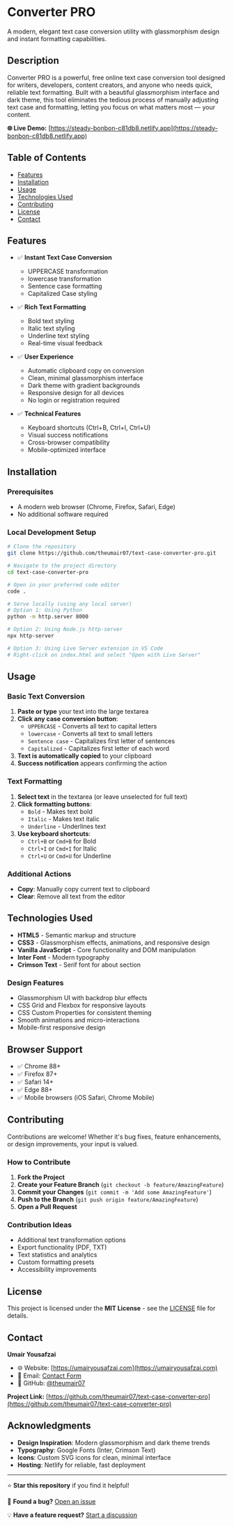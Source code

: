 # Converter PRO

A modern, elegant text case conversion utility with glassmorphism design and instant formatting capabilities.

## Description

Converter PRO is a powerful, free online text case conversion tool designed for writers, developers, content creators, and anyone who needs quick, reliable text formatting. Built with a beautiful glassmorphism interface and dark theme, this tool eliminates the tedious process of manually adjusting text case and formatting, letting you focus on what matters most — your content.

**🌐 Live Demo:** [https://steady-bonbon-c81db8.netlify.app](https://steady-bonbon-c81db8.netlify.app)

## Table of Contents

- [Features](#features)
- [Installation](#installation)
- [Usage](#usage)
- [Technologies Used](#technologies-used)
- [Contributing](#contributing)
- [License](#license)
- [Contact](#contact)

## Features

- ✅ **Instant Text Case Conversion**
  - UPPERCASE transformation
  - lowercase transformation
  - Sentence case formatting
  - Capitalized Case styling

- ✅ **Rich Text Formatting**
  - Bold text styling
  - Italic text styling
  - Underline text styling
  - Real-time visual feedback

- ✅ **User Experience**
  - Automatic clipboard copy on conversion
  - Clean, minimal glassmorphism interface
  - Dark theme with gradient backgrounds
  - Responsive design for all devices
  - No login or registration required

- ✅ **Technical Features**
  - Keyboard shortcuts (Ctrl+B, Ctrl+I, Ctrl+U)
  - Visual success notifications
  - Cross-browser compatibility
  - Mobile-optimized interface

## Installation

### Prerequisites
- A modern web browser (Chrome, Firefox, Safari, Edge)
- No additional software required

### Local Development Setup
```bash
# Clone the repository
git clone https://github.com/theumair07/text-case-converter-pro.git

# Navigate to the project directory
cd text-case-converter-pro

# Open in your preferred code editor
code .

# Serve locally (using any local server)
# Option 1: Using Python
python -m http.server 8000

# Option 2: Using Node.js http-server
npx http-server

# Option 3: Using Live Server extension in VS Code
# Right-click on index.html and select "Open with Live Server"
```

## Usage

### Basic Text Conversion
1. **Paste or type** your text into the large textarea
2. **Click any case conversion button**:
   - `UPPERCASE` - Converts all text to capital letters
   - `lowercase` - Converts all text to small letters
   - `Sentence case` - Capitalizes first letter of sentences
   - `Capitalized` - Capitalizes first letter of each word
3. **Text is automatically copied** to your clipboard
4. **Success notification** appears confirming the action

### Text Formatting
1. **Select text** in the textarea (or leave unselected for full text)
2. **Click formatting buttons**:
   - `Bold` - Makes text bold
   - `Italic` - Makes text italic
   - `Underline` - Underlines text
3. **Use keyboard shortcuts**:
   - `Ctrl+B` or `Cmd+B` for Bold
   - `Ctrl+I` or `Cmd+I` for Italic
   - `Ctrl+U` or `Cmd+U` for Underline

### Additional Actions
- **Copy**: Manually copy current text to clipboard
- **Clear**: Remove all text from the editor

## Technologies Used

- **HTML5** - Semantic markup and structure
- **CSS3** - Glassmorphism effects, animations, and responsive design
- **Vanilla JavaScript** - Core functionality and DOM manipulation
- **Inter Font** - Modern typography
- **Crimson Text** - Serif font for about section

### Design Features
- Glassmorphism UI with backdrop blur effects
- CSS Grid and Flexbox for responsive layouts
- CSS Custom Properties for consistent theming
- Smooth animations and micro-interactions
- Mobile-first responsive design

## Browser Support

- ✅ Chrome 88+
- ✅ Firefox 87+
- ✅ Safari 14+
- ✅ Edge 88+
- ✅ Mobile browsers (iOS Safari, Chrome Mobile)

## Contributing

Contributions are welcome! Whether it's bug fixes, feature enhancements, or design improvements, your input is valued.

### How to Contribute
1. **Fork the Project**
2. **Create your Feature Branch** (`git checkout -b feature/AmazingFeature`)
3. **Commit your Changes** (`git commit -m 'Add some AmazingFeature'`)
4. **Push to the Branch** (`git push origin feature/AmazingFeature`)
5. **Open a Pull Request**

### Contribution Ideas
- Additional text transformation options
- Export functionality (PDF, TXT)
- Text statistics and analytics
- Custom formatting presets
- Accessibility improvements

## License

This project is licensed under the **MIT License** - see the [LICENSE](LICENSE) file for details.

## Contact

**Umair Yousafzai**
- 🌐 Website: [https://umairyousafzai.com](https://umairyousafzai.com)
- 📧 Email: [Contact Form](https://umairyousafzai.com/contact/)
- 💼 GitHub: [@theumair07](https://github.com/theumair07)

**Project Link:** [https://github.com/theumair07/text-case-converter-pro](https://github.com/theumair07/text-case-converter-pro)

## Acknowledgments

- **Design Inspiration**: Modern glassmorphism and dark theme trends
- **Typography**: Google Fonts (Inter, Crimson Text)
- **Icons**: Custom SVG icons for clean, minimal interface
- **Hosting**: Netlify for reliable, fast deployment

---

⭐ **Star this repository** if you find it helpful!

🐛 **Found a bug?** [Open an issue](https://github.com/theumair07/text-case-converter-pro/issues)

💡 **Have a feature request?** [Start a discussion](https://umairyousafzai.com/)
